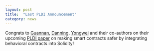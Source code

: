 ```yaml
---
layout: post
title:  "Last PLDI Announcement"
category: news
---
```


Congrats to [Guannan](https://continuation.passing.style/),
[Danning](https://dnxie.github.io/), [Yongwei](https://yongweiy.github.io/) and
their co-authors on their upcoming [PLDI paper](https://doi.org/10.1145/3656416)
on making smart contracts safer by integrating behavioral contracts into
Solidity!
